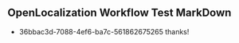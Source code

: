 ## OpenLocalization Workflow Test MarkDown
* 36bbac3d-7088-4ef6-ba7c-561862675265 thanks!

<!--HONumber=Aug16_HO4-->


